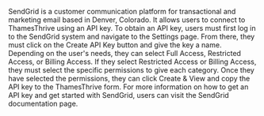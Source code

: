 SendGrid is a customer communication platform for transactional and marketing email based in Denver, Colorado. It allows users to connect to ThamesThrive using an API key. To obtain an API key, users must first log in to the SendGrid system and navigate to the Settings page. From there, they must click on the Create API Key button and give the key a name. Depending on the user's needs, they can select Full Access, Restricted Access, or Billing Access. If they select Restricted Access or Billing Access, they must select the specific permissions to give each category. Once they have selected the permissions, they can click Create & View and copy the API key to the ThamesThrive form. For more information on how to get an API key and get started with SendGrid, users can visit the SendGrid documentation page.

